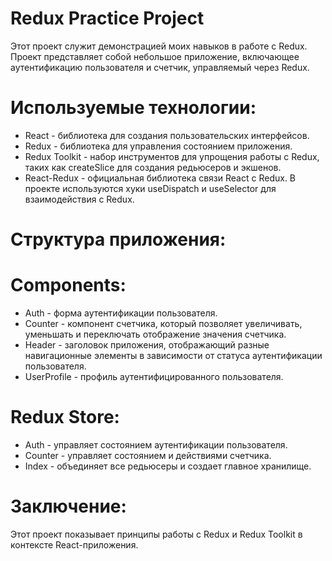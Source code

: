 # Redux Practice Project
Этот проект служит демонстрацией моих навыков в работе с Redux. Проект представляет собой небольшое приложение, включающее аутентификацию пользователя и счетчик, управляемый через Redux.

# Используемые технологии:
- React - библиотека для создания пользовательских интерфейсов.
- Redux - библиотека для управления состоянием приложения.
- Redux Toolkit - набор инструментов для упрощения работы с Redux, таких как createSlice для создания редьюсеров и экшенов.
- React-Redux - официальная библиотека связи React с Redux. В проекте используются хуки useDispatch и useSelector для взаимодействия с Redux.

# Структура приложения:

# Components:
- Auth - форма аутентификации пользователя.
- Counter - компонент счетчика, который позволяет увеличивать, уменьшать и переключать отображение значения счетчика.
- Header - заголовок приложения, отображающий разные навигационные элементы в зависимости от статуса аутентификации пользователя.
- UserProfile - профиль аутентифицированного пользователя.

# Redux Store:
- Auth - управляет состоянием аутентификации пользователя.
- Counter - управляет состоянием и действиями счетчика.
- Index - объединяет все редьюсеры и создает главное хранилище.

# Заключение:
Этот проект показывает принципы работы с Redux и Redux Toolkit в контексте React-приложения.